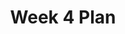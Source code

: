 ---
toc: true
comments: true
layout: post
title: Week 4 Plan
description: This is a report of everything done this week. 
courses: { compsci: {week: 4} }
type: plans
---